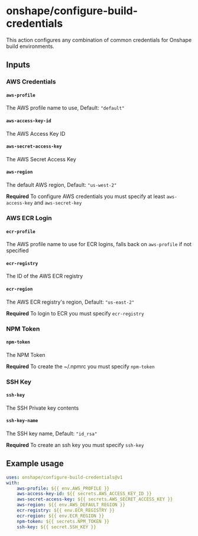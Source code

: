 # onshape/configure-build-credentials

This action configures any combination of common credentials for Onshape build environments.

## Inputs

### AWS Credentials

#### `aws-profile`

The AWS profile name to use, Default: `"default"`

#### `aws-access-key-id`

The AWS Access Key ID

#### `aws-secret-access-key`

The AWS Secret Access Key

#### `aws-region`

The default AWS region, Default: `"us-west-2"`

**Required** To configure AWS credentials you must specify at least `aws-access-key` and `aws-secret-key`

### AWS ECR Login

#### `ecr-profile`

The AWS profile name to use for ECR logins, falls back on `aws-profile` if not specified

#### `ecr-registry`

The ID of the AWS ECR registry

#### `ecr-region`

The AWS ECR registry's region, Default: `"us-east-2"`

**Required** To login to ECR you must specify `ecr-registry`

### NPM Token

#### `npm-token`

The NPM Token

**Required** To create the ~/.npmrc you must specify `npm-token`

### SSH Key

#### `ssh-key`

The SSH Private key contents

#### `ssh-key-name`

The SSH key name, Default: `"id_rsa"`

**Required** To create an ssh key you must specify `ssh-key`

## Example usage
```yaml
uses: onshape/configure-build-credentials@v1
with:
    aws-profile: ${{ env.AWS_PROFILE }}
    aws-access-key-id: ${{ secrets.AWS_ACCESS_KEY_ID }}
    aws-secret-access-key: ${{ secrets.AWS_SECRET_ACCESS_KEY }}
    aws-region: ${{ env.AWS_DEFAULT_REGION }}
    ecr-registry: ${{ env.ECR_REGISTRY }}
    ecr-region: ${{ env.ECR_REGION }}
    npm-token: ${{ secrets.NPM_TOKEN }}
    ssh-key: ${{ secret.SSH_KEY }}
```
